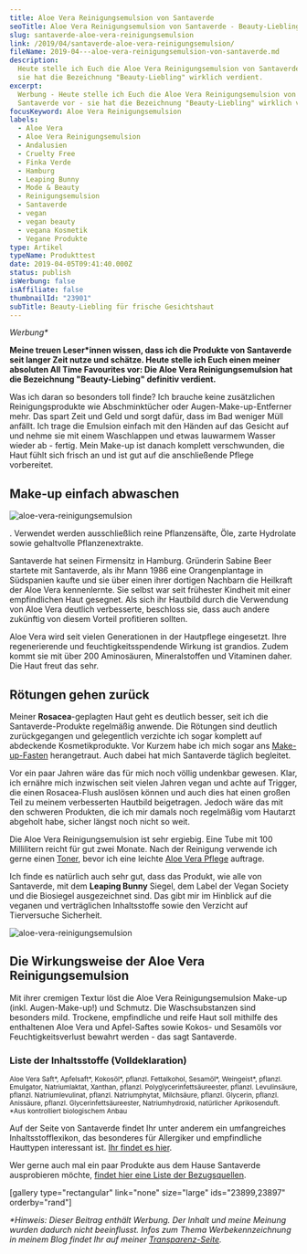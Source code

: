 ```yaml
---
title: Aloe Vera Reinigungsemulsion von Santaverde
seoTitle: Aloe Vera Reinigungsemulsion von Santaverde - Beauty-Liebling
slug: santaverde-aloe-vera-reinigungsemulsion
link: /2019/04/santaverde-aloe-vera-reinigungsemulsion/
fileName: 2019-04---aloe-vera-reinigungsemulsion-von-santaverde.md
description:
  Heute stelle ich Euch die Aloe Vera Reinigungsemulsion von Santaverde vor -
  sie hat die Bezeichnung "Beauty-Liebling" wirklich verdient.
excerpt:
  Werbung - Heute stelle ich Euch die Aloe Vera Reinigungsemulsion von
  Santaverde vor - sie hat die Bezeichnung "Beauty-Liebling" wirklich verdient.
focusKeyword: Aloe Vera Reinigungsemulsion
labels:
  - Aloe Vera
  - Aloe Vera Reinigungsemulsion
  - Andalusien
  - Cruelty Free
  - Finka Verde
  - Hamburg
  - Leaping Bunny
  - Mode & Beauty
  - Reinigungsemulsion
  - Santaverde
  - vegan
  - vegan beauty
  - vegana Kosmetik
  - Vegane Produkte
type: Artikel
typeName: Produkttest
date: 2019-04-05T09:41:40.000Z
status: publish
isWerbung: false
isAffiliate: false
thumbnailId: "23901"
subTitle: Beauty-Liebling für frische Gesichtshaut
---
```


<em>Werbung\*</em>

<strong>Meine treuen Leser\*innen wissen, dass ich die Produkte von Santaverde
seit langer Zeit nutze und schätze. Heute stelle ich Euch einen meiner absoluten
All Time Favourites vor: Die Aloe Vera Reinigungsemulsion hat die Bezeichnung
"Beauty-Liebing" definitiv verdient.</strong>

Was ich daran so besonders toll finde? Ich brauche keine zusätzlichen
Reinigungsprodukte wie Abschminktücher oder Augen-Make-up-Entferner mehr. Das
spart Zeit und Geld und sorgt dafür, dass im Bad weniger Müll anfällt. Ich trage
die Emulsion einfach mit den Händen auf das Gesicht auf und nehme sie mit einem
Waschlappen und etwas lauwarmem Wasser wieder ab - fertig. Mein Make-up ist
danach komplett verschwunden, die Haut fühlt sich frisch an und ist gut auf die
anschließende Pflege vorbereitet.

## Make-up einfach abwaschen

![aloe-vera-reinigungsemulsion](http://cardamonchai.com/wp-content/uploads/2019/04/2019-04-05-santaverde-4-400x300.jpg)

. Verwendet werden ausschließlich reine Pflanzensäfte, Öle, zarte Hydrolate
sowie gehaltvolle Pflanzenextrakte.

Santaverde hat seinen Firmensitz in Hamburg. Gründerin Sabine Beer startete mit
Santaverde, als ihr Mann 1986 eine Orangenplantage in Südspanien kaufte und sie
über einen ihrer dortigen Nachbarn die Heilkraft der Aloe Vera kennenlernte. Sie
selbst war seit frühester Kindheit mit einer empfindlichen Haut gesegnet. Als
sich ihr Hautbild durch die Verwendung von Aloe Vera deutlich verbesserte,
beschloss sie, dass auch andere zukünftig von diesem Vorteil profitieren
sollten.

Aloe Vera wird seit vielen Generationen in der Hautpflege eingesetzt. Ihre
regenerierende und feuchtigkeitsspendende Wirkung ist grandios. Zudem kommt sie
mit über 200 Aminosäuren, Mineralstoffen und Vitaminen daher. Die Haut freut das
sehr.

## Rötungen gehen zurück

Meiner <strong>Rosacea</strong>-geplagten Haut geht es deutlich besser, seit ich
die Santaverde-Produkte regelmäßig anwende. Die Rötungen sind deutlich
zurückgegangen und gelegentlich verzichte ich sogar komplett auf abdeckende
Kosmetikprodukte. Vor Kurzem habe ich mich sogar ans
<a href="http://cardamonchai.com/2018/07/make-up-fasten/">Make-up-Fasten</a>
herangetraut. Auch dabei hat mich Santaverde täglich begleitet.

Vor ein paar Jahren wäre das für mich noch völlig undenkbar gewesen. Klar, ich
ernähre mich inzwischen seit vielen Jahren vegan und achte auf Trigger, die
einen Rosacea-Flush auslösen können und auch dies hat einen großen Teil zu
meinem verbesserten Hautbild beigetragen. Jedoch wäre das mit den schweren
Produkten, die ich mir damals noch regelmäßig vom Hautarzt abgeholt habe, sicher
längst noch nicht so weit.

Die Aloe Vera Reinigungsemulsion ist sehr ergiebig. Eine Tube mit 100
Millilitern reicht für gut zwei Monate. Nach der Reinigung verwende ich gerne
einen <a href="http://cardamonchai.com/2018/12/neues-von-santaverde/">Toner</a>,
bevor ich eine leichte
<a href="http://cardamonchai.com/2018/06/mit-santaverde-auf-reisen/">Aloe Vera
Pflege</a> auftrage.

Ich finde es natürlich auch sehr gut, dass das Produkt, wie alle von Santaverde,
mit dem <strong>Leaping Bunny</strong> Siegel, dem Label der Vegan Society und
die Biosiegel ausgezeichnet sind. Das gibt mir im Hinblick auf die veganen und
verträglichen Inhaltsstoffe sowie den Verzicht auf Tierversuche Sicherheit.

![aloe-vera-reinigungsemulsion](http://cardamonchai.com/wp-content/uploads/2019/04/2019-04-05-santaverde-2-400x300.jpg)

## Die Wirkungsweise der Aloe Vera Reinigungsemulsion

Mit ihrer cremigen Textur löst die Aloe Vera Reinigungsemulsion Make-up (inkl.
Augen-Make-up!) und Schmutz. Die Waschsubstanzen sind besonders mild. Trockene,
empfindliche und reife Haut soll mithilfe des enthaltenen Aloe Vera und
Apfel-Saftes sowie Kokos- und Sesamöls vor Feuchtigkeitsverlust bewahrt werden -
das sagt Santaverde.

### Liste der Inhaltsstoffe (Volldeklaration)

<small>Aloe Vera Saft*, Apfelsaft*, Kokosöl*, pflanzl. Fettalkohol, Sesamöl*,
Weingeist*, pflanzl. Emulgator, Natriumlaktat, Xanthan, pflanzl.
Polyglycerinfettsäureester, pflanzl. Levulinsäure, pflanzl. Natriumlevulinat,
pflanzl. Natriumphytat, Milchsäure, pflanzl. Glycerin, pflanzl. Anissäure,
pflanzl. Glycerinfettsäureester, Natriumhydroxid, natürlicher Aprikosenduft.
*Aus kontrolliert biologischem Anbau</small>

Auf der Seite von Santaverde findet Ihr unter anderem ein umfangreiches
Inhaltsstofflexikon, das besonderes für Allergiker und empfindliche Hauttypen
interessant ist.
<a href="http://www.santaverde.de/inhaltsstoffe" target="_blank" rel="noopener">Ihr
findet es hier</a>.

Wer gerne auch mal ein paar Produkte aus dem Hause Santaverde ausprobieren
möchte,
<a href="http://www.santaverde.de/bezugsquellen" target="_blank" rel="noopener">findet
hier eine Liste der Bezugsquellen</a>.

[gallery type="rectangular" link="none" size="large" ids="23899,23897"
orderby="rand"]

<em>\*Hinweis: Dieser Beitrag enthält Werbung. Der Inhalt und meine Meinung
wurden dadurch nicht beeinflusst. Infos zum Thema Werbekennzeichnung in meinem
Blog findet Ihr auf meiner
<a href="https://cardamonchai.com/werbung/">Transparenz-Seite</a>.</em>

&nbsp;
